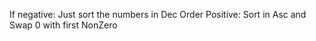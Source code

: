 If negative: Just sort the numbers in Dec Order
Positive: Sort in Asc and Swap 0 with first NonZero
​